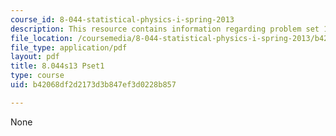 ```yaml
---
course_id: 8-044-statistical-physics-i-spring-2013
description: This resource contains information regarding problem set 1.
file_location: /coursemedia/8-044-statistical-physics-i-spring-2013/b42068df2d2173d3b847ef3d0228b857_MIT8_044S13_ps1.pdf
file_type: application/pdf
layout: pdf
title: 8.044s13 Pset1
type: course
uid: b42068df2d2173d3b847ef3d0228b857

---
```

None